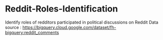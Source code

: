 # Reddit-Roles-Identification
Identify roles of redditors participated in political discussions on Reddit
Data source : https://bigquery.cloud.google.com/dataset/fh-bigquery:reddit_comments

